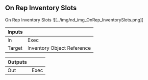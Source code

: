 ## On Rep Inventory Slots
On Rep Inventory Slots
![[../img/nd_img_OnRep_InventorySlots.png]]

|Inputs||
|--|--|
| In | Exec |
| Target | Inventory Object Reference |

|Outputs||
|--|--|
| Out | Exec |

